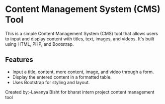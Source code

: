 # Content Management System (CMS) Tool

This is a simple Content Management System (CMS) tool that allows users to input and display content with titles, text, images, and videos. It's built using HTML, PHP, and Bootstrap.

## Features

- Input a title, content, more content, image, and video through a form.
- Display the entered content in a formatted table.
- Uses Bootstrap for styling and layout.

Created by:-Lavanya Bisht for bharat intern project content management tool